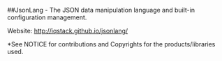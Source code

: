 ##JsonLang - The JSON data manipulation language and built-in configuration management.


Website: http://iqstack.github.io/jsonlang/

*See NOTICE for contributions and Copyrights for the products/libraries used.
